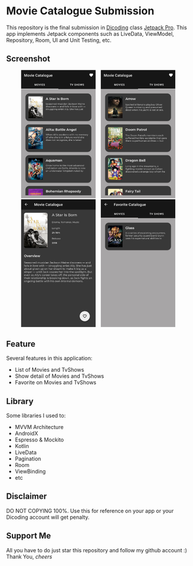 # Movie Catalogue Submission
This repository is the final submission in [Dicoding](dicoding.com) class [Jetpack Pro](https://www.dicoding.com/academies/129). This app implements Jetpack components such as LiveData, ViewModel, Repository, Room, UI and Unit Testing, etc.

## Screenshot
<p align="center">
    <img src="/Screenshots/1.jpg"
        alt="Movie section"    
        style="margin-right: 10px;"    
        width="200" />
    <img src="/Screenshots/2.jpg"
        alt="Tv Show section"    
        style="margin-right: 10px;"    
        width="200" />
    <img src="/Screenshots/3.jpg"
        alt="Detail Example"    
        style="margin-right: 10px;"    
        width="200" />
    <img src="/Screenshots/4.jpg"
        alt="Favorite Section"    
        style="margin-right: 10px;"    
        width="200" />
</p>

## Feature
Several features in this application:
- List of Movies and TvShows
- Show detail of Movies and TvShows
- Favorite on Movies and TvShows

## Library
Some libraries I used to:
- MVVM Architecture
- AndroidX
- Espresso & Mockito
- Kotlin
- LiveData
- Pagination
- Room
- ViewBinding
- etc

## Disclaimer
DO NOT COPYING 100%. Use this for reference on your app or your Dicoding account will get penalty.

## Support Me
All you have to do just star this repository and follow my github account :)<br>
Thank You, *cheers*
